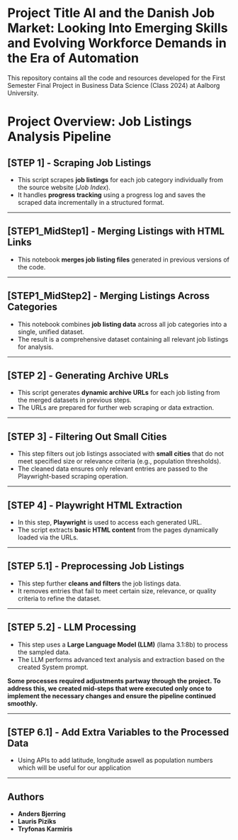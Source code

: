 # Project Title AI and the Danish Job Market: Looking Into Emerging Skills and Evolving Workforce Demands in the Era of Automation

This repository contains all the code and resources developed for the First Semester Final Project in Business Data Science (Class 2024) at Aalborg University.

# Project Overview: Job Listings Analysis Pipeline

## **[STEP 1] - Scraping Job Listings**
- This script scrapes **job listings** for each job category individually from the source website (*Job Index*).  
- It handles **progress tracking** using a progress log and saves the scraped data incrementally in a structured format.

---

## **[STEP1_MidStep1] - Merging Listings with HTML Links**
- This notebook **merges job listing files** generated in previous versions of the code.  

---

## **[STEP1_MidStep2] - Merging Listings Across Categories**
- This notebook combines **job listing data** across all job categories into a single, unified dataset.  
- The result is a comprehensive dataset containing all relevant job listings for analysis.

---

## **[STEP 2] - Generating Archive URLs**
- This script generates **dynamic archive URLs** for each job listing from the merged datasets in previous steps.  
- The URLs are prepared for further web scraping or data extraction.

---

## **[STEP 3] - Filtering Out Small Cities**
- This step filters out job listings associated with **small cities** that do not meet specified size or relevance criteria (e.g., population thresholds).  
- The cleaned data ensures only relevant entries are passed to the Playwright-based scraping operation.

---

## **[STEP 4] - Playwright HTML Extraction**
- In this step, **Playwright** is used to access each generated URL.  
- The script extracts **basic HTML content** from the pages dynamically loaded via the URLs.

---

## **[STEP 5.1] - Preprocessing Job Listings**
- This step further **cleans and filters** the job listings data.  
- It removes entries that fail to meet certain size, relevance, or quality criteria to refine the dataset.

---

## **[STEP 5.2] - LLM Processing**
- This step uses a **Large Language Model (LLM)** (llama 3.1:8b) to process the sampled data.  
- The LLM performs advanced text analysis and extraction based on the created System prompt.

**Some processes required adjustments partway through the project. To address this, we created mid-steps that were executed only once to implement the necessary changes and ensure the pipeline continued smoothly.**

---

## **[STEP 6.1] - Add Extra Variables to the Processed Data**
- Using APIs to add latitude,  longitude aswell as population numbers which will be useful for our application

---

## Authors
- **Anders Bjerring**  
- **Lauris Piziks**  
- **Tryfonas Karmiris**


